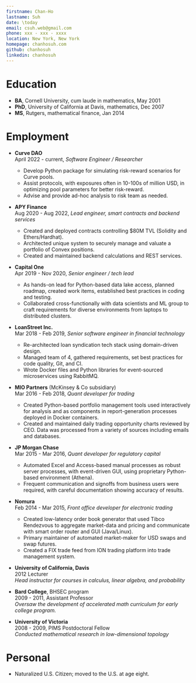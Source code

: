 ```yaml
---
firstname: Chan-Ho
lastname: Suh
date: \today
email: csuh.web@gmail.com
phone: xxx - xxx - xxxx
location: New York, New York
homepage: chanhosuh.com
github: chanhosuh
linkedin: chanhosuh
---
```


# Education

- **BA**, Cornell University, cum laude in mathematics, May 2001
- **PhD**, University of California at Davis, mathematics, Dec 2007
- **MS**, Rutgers, mathematical finance, Jan 2014


# Employment
- **Curve DAO**\
  April 2022 - current, *Software Engineer / Researcher*
    - Develop Python package for simulating risk-reward scenarios for
      Curve pools.
    - Assist protocols, with exposures often in 10-100s of million USD, in
      optimizing pool parameters for better risk-reward.
    - Advise and provide ad-hoc analysis to risk team as needed.

- **APY Finance**\
  Aug 2020 - Aug 2022, *Lead engineer, smart contracts and backend services*
    - Created and deployed contracts controlling $80M TVL (Solidity and Ethers/Hardhat).
    - Architected unique system to securely manage and valuate
      a portfolio of Convex positions.
    - Created and maintained backend calculations and REST services.

- **Capital One**\
  Apr 2019 - Nov 2020, *Senior engineer / tech lead*
    - As hands-on lead for Python-based data lake access, planned roadmap, 
      created work items, established best practices in coding and testing.
    - Collaborated cross-functionally with data scientists and ML group to craft
      requirements for diverse environments from laptops to distributed clusters.

- **LoanStreet Inc.**\
  Mar 2018 - Feb 2019, *Senior software engineer in financial technology*
    - Re-architected loan syndication tech stack using domain-driven design.
    - Managed team of 4, gathered requirements, set
      best practices for code quality, Git, and CI.
    - Wrote Docker files and Python libraries for
      event-sourced microservices using RabbitMQ.

- **MIO Partners** (McKinsey & Co subsidiary)\
  Mar 2016 - Feb 2018, *Quant developer for trading*
    - Created Python-based portfolio management tools used
      interactively for analysis and as components in report-generation
      processes deployed in Docker containers.
    - Created and maintained daily trading opportunity charts reviewed
      by CEO. Data was processed from a variety of sources
      including emails and databases.

- **JP Morgan Chase**\
  Mar 2015 - Mar 2016, *Quant developer for regulatory capital*
    - Automated Excel and Access-based manual processes as robust
      server processes, with event-driven GUI, using proprietary
      Python-based environment (Athena).
    - Frequent communication and signoffs from business users were
      required, with careful documentation showing accuracy of
      results.

- **Nomura**\
  Feb 2014 - Mar 2015, *Front office developer for electronic trading*
    - Created low-latency order book generator that used Tibco
      Rendezvous to aggregate market-data and pricing and
      communicate with smart order router and GUI (Java/Linux).
    - Primary maintainer of automated market-maker for USD swaps
      and swap futures.
    - Created a FIX trade feed from ION trading platform into trade
      management system.

- **University of California, Davis**\
  2012 Lecturer\
  *Head instructor for courses in calculus, linear algebra, and
  probability*

- **Bard College**, BHSEC program\
  2009 - 2011, Assistant Professor\
  *Oversaw the development of accelerated math curriculum for
  early college program.*

- **University of Victoria**\
  2008 - 2009, PIMS Postdoctoral Fellow\
  *Conducted mathematical research in low-dimensional topology*

# Personal

- Naturalized U.S. Citizen; moved to the U.S. at age eight.
